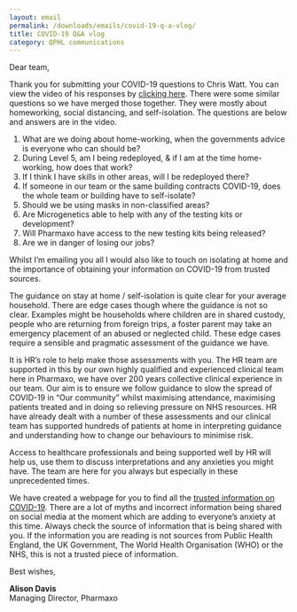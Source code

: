 ```yaml
---
layout: email
permalink: /downloads/emails/covid-19-q-a-vlog/
title: COVID-19 Q&A vlog
category: QPHL communications
---
```


Dear team,

Thank you for submitting your COVID-19 questions to Chris Watt. You can view the video of his responses by [clicking here](https://web.microsoftstream.com/video/2e05cd4a-e98e-4b96-ae87-8b81b7cb18f4). There were some similar questions so we have merged those together. They were mostly about homeworking, social distancing, and self-isolation. The questions are below and answers are in the video.

1. What are we doing about home-working, when the governments advice is everyone who can should be?
2. During Level 5, am I being redeployed, & if I am at the time home-working, how does that work?
3. If I think I have skills in other areas, will I be redeployed there?
4. If someone in our team or the same building contracts COVID-19, does the whole team or building have to self-isolate?
5. Should we be using masks in non-classified areas?
6. Are Microgenetics able to help with any of the testing kits or development?
7. Will Pharmaxo have access to the new testing kits being released?
8. Are we in danger of losing our jobs?

Whilst I’m emailing you all I would also like to touch on isolating at home and the importance of obtaining your information on COVID-19 from trusted sources.

The guidance on stay at home / self-isolation is quite clear for your average household. There are edge cases though where the guidance is not so clear. Examples might be households where children are in shared custody, people who are returning from foreign trips, a foster parent may take an emergency placement of an abused or neglected child. These edge cases require a sensible and pragmatic assessment of the guidance we have.

It is HR’s role to help make those assessments with you. The HR team are supported in this by our own highly qualified and experienced clinical team here in Pharmaxo, we have over 200 years collective clinical experience in our team. Our aim is to ensure we follow guidance to slow the spread of COVID-19 in “Our community” whilst maximising attendance, maximising patients treated and in doing so relieving pressure on NHS resources. HR have already dealt  with a number of these assessments and our clinical team has supported hundreds of patients at home in interpreting guidance and understanding how to change our behaviours to minimise risk.

Access to healthcare professionals and being supported well by HR will help us, use them to discuss interpretations and any anxieties you might have. The team are here for you always but especially in these unprecedented times.

We have created a webpage for you to find all the [trusted information on COVID-19](https://qphl.co/coronavirus). There are a lot of myths and incorrect information being shared on social media at the moment which are adding to everyone’s anxiety at this time. Always check the source of information that is being shared with you. If the information you are reading is not sources from Public Health England, the UK Government, The World Health Organisation (WHO) or the NHS, this is not a trusted piece of information.

Best wishes,

**Alison Davis**<br>
Managing Director, Pharmaxo